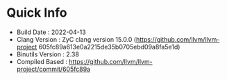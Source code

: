 # Quick Info
* Build Date : 2022-04-13
* Clang Version : ZyC clang version 15.0.0 (https://github.com/llvm/llvm-project 605fc89a613e0a2215de35b0705ebd09a8fa5e1d)
* Binutils Version : 2.38
* Compiled Based : https://github.com/llvm/llvm-project/commit/605fc89a

